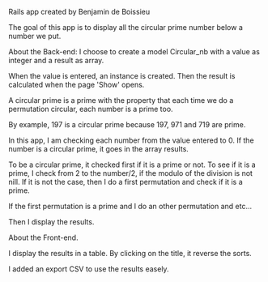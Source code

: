 Rails app created by Benjamin de Boissieu

The goal of this app is to display all the circular prime number below a number we put.

About the Back-end:
I choose to create a model Circular_nb with a value as integer and a result as array.

When the value is entered, an instance is created.
Then the result is calculated when the page 'Show' opens.

A circular prime is a prime with the property that each time we do a permutation circular, each number is a prime too.

By example, 197 is a circular prime because 197, 971 and 719 are prime.

In this app, I am checking each number from the value entered to 0.
If the number is a circular prime, it goes in the array results.

To be a circular prime, it checked first if it is a prime or not.
To see if it is a prime,
I check from 2 to the number/2, if the modulo of the division is not nill.
If it is not the case, then I do a first permutation and check if it is a prime.

If the first permutation is a prime and I do an other permutation and etc...

Then I display the results.

About the Front-end.

I display the results in a table.
By clicking on the title, it reverse the sorts.

I added an export CSV to use the results easely.



